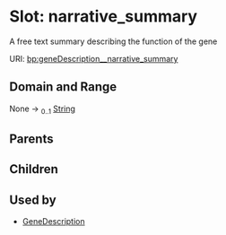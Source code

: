 
# Slot: narrative_summary


A free text summary describing the function of the gene

URI: [bp:geneDescription__narrative_summary](http://w3id.org/ontogpt/biological-process-templategeneDescription__narrative_summary)


## Domain and Range

None &#8594;  <sub>0..1</sub> [String](types/String.md)

## Parents


## Children


## Used by

 * [GeneDescription](GeneDescription.md)
